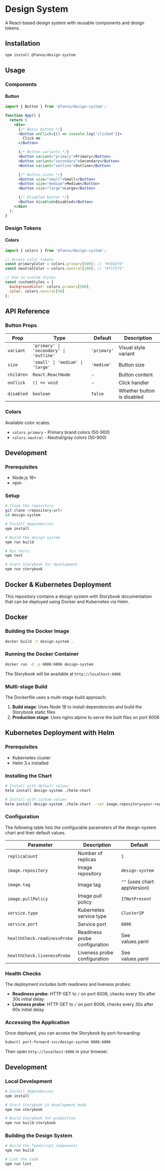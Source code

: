 # Design System

A React-based design system with reusable components and design tokens.

## Installation

```bash
npm install @fanno/design-system
```

## Usage

### Components

#### Button

```jsx
import { Button } from '@fanno/design-system';

function App() {
  return (
    <div>
      {/* Basic button */}
      <Button onClick={() => console.log('clicked')}>
        Click me
      </Button>

      {/* Button variants */}
      <Button variant="primary">Primary</Button>
      <Button variant="secondary">Secondary</Button>
      <Button variant="outline">Outline</Button>

      {/* Button sizes */}
      <Button size="small">Small</Button>
      <Button size="medium">Medium</Button>
      <Button size="large">Large</Button>

      {/* Disabled button */}
      <Button disabled>Disabled</Button>
    </div>
  );
}
```

### Design Tokens

#### Colors

```jsx
import { colors } from '@fanno/design-system';

// Access color tokens
const primaryColor = colors.primary[500]; // "#3b82f6"
const neutralColor = colors.neutral[100]; // "#f5f5f5"

// Use in custom styles
const customStyles = {
  backgroundColor: colors.primary[500],
  color: colors.neutral[50]
};
```

## API Reference

### Button Props

| Prop | Type | Default | Description |
|------|------|---------|-------------|
| `variant` | `'primary' \| 'secondary' \| 'outline'` | `'primary'` | Visual style variant |
| `size` | `'small' \| 'medium' \| 'large'` | `'medium'` | Button size |
| `children` | `React.ReactNode` | - | Button content |
| `onClick` | `() => void` | - | Click handler |
| `disabled` | `boolean` | `false` | Whether button is disabled |

### Colors

Available color scales:
- `colors.primary` - Primary brand colors (50-900)
- `colors.neutral` - Neutral/gray colors (50-900)

## Development

### Prerequisites

- Node.js 18+
- npm

### Setup

```bash
# Clone the repository
git clone <repository-url>
cd design-system

# Install dependencies
npm install

# Build the design system
npm run build

# Run tests
npm test

# Start Storybook for development
npm run storybook
```

## Docker & Kubernetes Deployment

This repository contains a design system with Storybook documentation that can be deployed using Docker and Kubernetes via Helm.

## Docker

### Building the Docker Image

```bash
docker build -t design-system .
```

### Running the Docker Container

```bash
docker run -d -p 6006:6006 design-system
```

The Storybook will be available at `http://localhost:6006`

### Multi-stage Build

The Dockerfile uses a multi-stage build approach:
1. **Build stage**: Uses Node 18 to install dependencies and build the Storybook static files
2. **Production stage**: Uses nginx:alpine to serve the built files on port 6006

## Kubernetes Deployment with Helm

### Prerequisites

- Kubernetes cluster
- Helm 3.x installed

### Installing the Chart

```bash
# Install with default values
helm install design-system ./helm-chart

# Install with custom values
helm install design-system ./helm-chart --set image.repository=your-registry/design-system --set image.tag=v1.0.0
```

### Configuration

The following table lists the configurable parameters of the design-system chart and their default values.

| Parameter | Description | Default |
|-----------|-------------|---------|
| `replicaCount` | Number of replicas | `1` |
| `image.repository` | Image repository | `design-system` |
| `image.tag` | Image tag | `""` (uses chart appVersion) |
| `image.pullPolicy` | Image pull policy | `IfNotPresent` |
| `service.type` | Kubernetes service type | `ClusterIP` |
| `service.port` | Service port | `6006` |
| `healthCheck.readinessProbe` | Readiness probe configuration | See values.yaml |
| `healthCheck.livenessProbe` | Liveness probe configuration | See values.yaml |

### Health Checks

The deployment includes both readiness and liveness probes:
- **Readiness probe**: HTTP GET to `/` on port 6006, checks every 10s after 30s initial delay
- **Liveness probe**: HTTP GET to `/` on port 6006, checks every 30s after 60s initial delay

### Accessing the Application

Once deployed, you can access the Storybook by port-forwarding:

```bash
kubectl port-forward svc/design-system 6006:6006
```

Then open `http://localhost:6006` in your browser.

## Development

### Local Development

```bash
# Install dependencies
npm install

# Start Storybook in development mode
npm run storybook

# Build Storybook for production
npm run build-storybook
```

### Building the Design System

```bash
# Build the TypeScript components
npm run build

# Lint the code
npm run lint
```